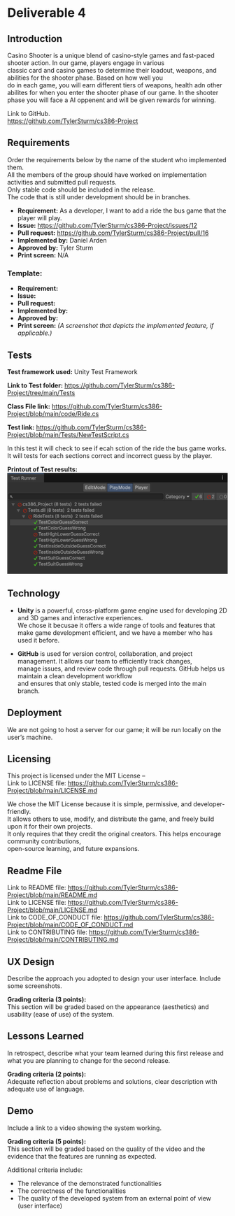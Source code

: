 # Deliverable 4

## Introduction
Casino Shooter is a unique blend of casino-style games and fast-paced shooter action. In our game, players engage in various  
classic card and casino games to determine their loadout, weapons, and abilities for the shooter phase. Based on how well you  
do in each game, you will earn different tiers of weapons, health adn other abilites for when you enter the shooter phase of our game.
In the shooter phase you will face a AI oppenent and will be given rewards for winning.

Link to GitHub.  
https://github.com/TylerSturm/cs386-Project

## Requirements
Order the requirements below by the name of the student who implemented them.  
All the members of the group should have worked on implementation activities and submitted pull requests.   
Only stable code should be included in the release.   
The code that is still under development should be in branches.  

- **Requirement:** As a developer, I want to add a ride the bus game that the player will play.  
- **Issue:** https://github.com/TylerSturm/cs386-Project/issues/12 
- **Pull request:** https://github.com/TylerSturm/cs386-Project/pull/16
- **Implemented by:** Daniel Arden  
- **Approved by:**  Tyler Sturm
- **Print screen:** N/A  

### Template:
- **Requirement:**  
- **Issue:**  
- **Pull request:**  
- **Implemented by:**  
- **Approved by:**  
- **Print screen:** *(A screenshot that depicts the implemented feature, if applicable.)*  

## Tests

**Test framework used:** Unity Test Framework  

**Link to Test folder:** https://github.com/TylerSturm/cs386-Project/tree/main/Tests  

**Class File link:** https://github.com/TylerSturm/cs386-Project/blob/main/code/Ride.cs  

**Test link:** https://github.com/TylerSturm/cs386-Project/blob/main/Tests/NewTestScript.cs  

In this test it will check to see if ecah sction of the ride the bus game works. It will
tests for each sections correct and incorrect guess by the player.  

**Printout of Test results:**  
![Image of test results for ride the bus game.](/Tests/RideBusTest.png)

## Technology

- **Unity** is a powerful, cross-platform game engine used for developing 2D and 3D games and interactive experiences.  
  We chose it becusae it offers a wide range of tools and features that make game development efficient, and we have a member who has used it before.
  
- **GitHub** is used for version control, collaboration, and project management. It allows our team to efficiently track changes,  
  manage issues, and review code through pull requests. GitHub helps us maintain a clean development workflow  
  and ensures that only stable, tested code is merged into the main branch.

## Deployment
We are not going to host a server for our game; it will be run locally on the user’s machine.  

## Licensing
This project is licensed under the MIT License –   
Link to LICENSE file: https://github.com/TylerSturm/cs386-Project/blob/main/LICENSE.md  

We chose the MIT License because it is simple, permissive, and developer-friendly.  
It allows others to use, modify, and distribute the game, and freely build upon it for their own projects.  
It only requires that they credit the original creators. This helps encourage community contributions,  
open-source learning, and future expansions.  

## Readme File 
Link to README file: https://github.com/TylerSturm/cs386-Project/blob/main/README.md  
Link to LICENSE file: https://github.com/TylerSturm/cs386-Project/blob/main/LICENSE.md  
Link to CODE_OF_CONDUCT file: https://github.com/TylerSturm/cs386-Project/blob/main/CODE_OF_CONDUCT.md  
Link to CONTRIBUTING file: https://github.com/TylerSturm/cs386-Project/blob/main/CONTRIBUTING.md  

## UX Design
Describe the approach you adopted to design your user interface. Include some screenshots.  

**Grading criteria (3 points):**  
This section will be graded based on the appearance (aesthetics) and usability (ease of use) of the system.  

## Lessons Learned
In retrospect, describe what your team learned during this first release and what you are planning to change for the second release.  

**Grading criteria (2 points):**  
Adequate reflection about problems and solutions, clear description with adequate use of language.  

## Demo
Include a link to a video showing the system working.  

**Grading criteria (5 points):**  
This section will be graded based on the quality of the video and the evidence that the features are running as expected.  

Additional criteria include:
- The relevance of the demonstrated functionalities  
- The correctness of the functionalities  
- The quality of the developed system from an external point of view (user interface)  
